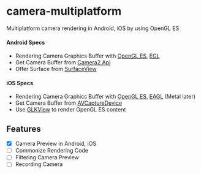 # camera-multiplatform

Multiplatform camera rendering in Android, iOS by using OpenGL ES

#### Android Specs
- Rendering Camera Graphics Buffer with [OpenGL ES](https://developer.android.com/guide/topics/graphics/opengl?hl=ko), [EGL](https://www.khronos.org/egl)
- Get Camera Buffer from [Camera2 Api](https://developer.android.com/training/camera2)
- Offer Surface from [SurfaceView](https://developer.android.com/reference/android/view/SurfaceView?hl=ko)

#### iOS Specs
- Rendering Camera Graphics Buffer with [OpenGL ES](https://developer.apple.com/documentation/opengles), [EAGL](https://developer.apple.com/documentation/opengles/eaglcontext) (Metal later)
- Get Camera Buffer from [AVCaptureDevice](https://developer.apple.com/documentation/avfoundation/avcapturedevice)
- Use [GLKView](https://developer.apple.com/documentation/glkit/glkview) to render OpenGL ES content

## Features
- [x] Camera Preview in Android, iOS
- [ ] Commonize Rendering Code
- [ ] Filtering Camera Preview
- [ ] Recording Camera
